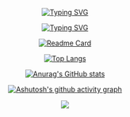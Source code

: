 <div align="center">

  [![Typing SVG](https://readme-typing-svg.demolab.com?font=Courier+New&size=30&duration=3500&pause=5000&color=F79A0C&center=true&width=435&lines=Florent's+GitHub)](https://git.io/typing-svg)
  
  [![Typing SVG](https://readme-typing-svg.demolab.com?font=Courier+New&duration=3500&pause=5000&color=F79A0C&center=true&width=435&lines=Current+Projects+I'm+working+on%3A)](https://git.io/typing-svg)

  [![Readme Card](https://github-readme-stats.vercel.app/api/pin/?username=elitewise&repo=url-checker&theme=tokyonight&border_radius=10)](https://github.com/EliteWise/url-checker)
  
  [![Top Langs](https://github-readme-stats.vercel.app/api/top-langs/?username=elitewise&layout=compact&theme=tokyonight&border_radius=10&langs_count=10)](https://github.com/EliteWise)
  
  [![Anurag's GitHub stats](https://github-readme-stats.vercel.app/api?username=elitewise&count_private=true&show_icons=true&theme=tokyonight&hide=contribs,prs,issues,stars&hide_rank=true&line_height=30&border_radius=10)](https://github.com/EliteWise)

  [![Ashutosh's github activity graph](https://activity-graph.herokuapp.com/graph?username=elitewise&theme=react-dark&radius=10&area=true)](https://github.com/EliteWise)
  
  <a href="https://github.com/EliteWise">
    <img src="https://skillicons.dev/icons?i=java,spring,py,nodejs,django,bots" />
  </a>
  
</div>


